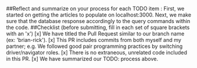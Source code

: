 ##Reflect and summarize on your process for each TODO item :
First, we started on getting the articles to populate on localhost:3000.
Next, we make sure that the database response accordingly to the query commands within the code.
##Checklist (before submitting, fill in each set of square brackets with an 'x')
[x] We have titled the Pull Request similar to our branch name (ex: 'brian-rick').
[x] This PR includes commits from both myself and my partner; e.g. We followed good pair programming practices by switching driver/navigator roles.
[x] There is no extraneous, unrelated code included in this PR.
[x] We have summarized our TODO: process above.